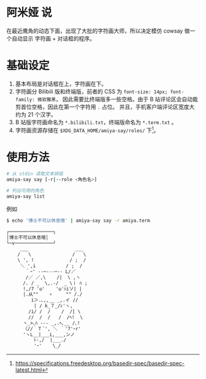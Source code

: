 # 阿米娅 说

在最近鹰角的动态下面，出现了大批的字符画大师，所以决定模仿 cowsay 做一个自动显示
字符画 + 对话框的程序。

# 基础设定

1. 基本布局是对话框在上，字符画在下。
2. 字符画分 Bilibili 版和终端版，前者的 CSS 为 `font-size: 14px; font-family: 微软雅黑`，
    因此需要比终端版多一些空格。由于 B 站评论区会自动裁剪首位空格，因此在第一个字符用 `.` 占位。
    并且，手机客户端评论区宽度大约为 21 个汉字。
3. B 站版字符画命名为 `*.bilibili.txt`，终端版命名为 `*.term.txt` 。
4. 字符画资源存储在 `$XDG_DATA_HOME/amiya-say/roles/` 下[^1]。

[^1]: https://specifications.freedesktop.org/basedir-spec/basedir-spec-latest.html

# 使用方法

```sh
# 从 stdin 读取文本排版
amiya-say say [-r|--role <角色名>]
```

```sh
# 列出可用的角色
amiya-say list
```

例如

```sh
$ echo '博士不可以休息哦' | amiya-say say -r amiya.term
```

```txt
┌────────────────┐
│博士不可以休息哦│
└─v──────────────┘
     ___                 ___
    /   \               /   \
    \ ', !             / ;  /
     ＼ ',i           / ;  /
       ｀ｰ' --─‐‐‐─-- L/／
       /／ ／,\    /|  \ ,ヽ
      /. / _  \,.-/  _ \ｉ ﾊ ;
      !,/7 '◎'    '◎'ﾊiソ| |
      |.从""    ▿     "" /./
         i＞.､,,__ _,.イ //
          | / k_７_/ﾚ'ヽ,
        /i/ /  /    /  /| \
        //  /  /   /  /ﾍ!  \
      ヽ_>､ﾊ --- _,.ﾍ､__ /､!
      〈//｀Ｔ´', ＼ ｀'7'ｰr'
      'ヽL__|___i,___,ンノ
          ﾄ-,/  |___./
          'ｰ'    \_/
```